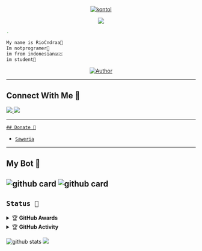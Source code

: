 <p align="center">
  <a href="https://github.com/Xyrzaa"><img src="http://readme-typing-svg.herokuapp.com?color=FFFFFF&center=true&vCenter=true&multiline=false&lines=Wellcome+To+My+Github." alt="kontol">
       </p>
<p align="center">
  <img src="https://github.com/Xyrzaa.png" 
       </p>
 </h1></p1>
 
 ```bash
.

My name is RioCndraa🥰
Im notprogramer🤭
im from indonesian🇲🇨
im student🤗
```
  
<p align="center">
<a href="https://github.com/Xyrzaa"><img title="Author" src="https://img.shields.io/badge/Rio-Turu-blue.svg?style=for-the-badge&logo=github"></a>
</p>

---------
## Connect With Me 💌
  <a href="https://instagram.com/rio.caandra"><img src="https://img.shields.io/badge/Instagram-E4405F?style=for-the-badge&logo=instagram&logoColor=white"/> 
  <a href="https://wa.me/14129688025"><img src="https://img.shields.io/badge/WhatsApp-25D366?style=for-the-badge&logo=whatsapp&logoColor=white" />
    
---------
    ## Donate 🧧
* [`Saweria`](https://saweria.co/Riosanz)
    
---------

## My Bot 🌷
![github card](https://github-readme-stats.vercel.app/api/pin/?username=Xyrzaa&repo=riomd-v1&theme=vue)
![github card](https://github-readme-stats.vercel.app/api/pin/?username=Xyrzaa&repo=SymphonyMD&theme=dark)
---------

## ```Status 🐾```

<details>
    <summary>&#127942 <b>GitHub Awards</b></summary><br/>

![Github Trophy](https://github-profile-trophy.vercel.app/?username=Xyrzaa)

</details>

<details>
    <summary>&#127942 <b>GitHub  Activity</b></summary><br/>

![Metrics](https://metrics.lecoq.io/Xyrzaa?template=classic&repositories.forks=true&languages=1&languages.colors=github&languages.threshold=0%25&config.timezone=Asia%2FJakarta)

</details> 
    
![github stats](https://github-readme-stats.vercel.app/api?username=Xyrzaa&show_icons=true)
<img src="https://github-readme-stats.vercel.app/api/top-langs/?username=Xyrzaa&theme=vue">
